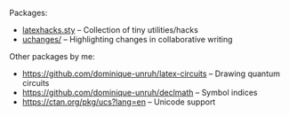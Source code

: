 Packages:
- [latexhacks.sty](latexhacks.sty) – Collection of tiny utilities/hacks
- [uchanges/](uchanges/) – Highlighting changes in collaborative writing

Other packages by me:
- https://github.com/dominique-unruh/latex-circuits – Drawing quantum circuits
- https://github.com/dominique-unruh/declmath – Symbol indices
- https://ctan.org/pkg/ucs?lang=en – Unicode support
